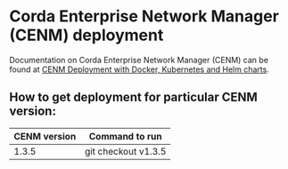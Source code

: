 # Corda Enterprise Network Manager (CENM) deployment

Documentation on Corda Enterprise Network Manager (CENM) can be found at [CENM Deployment with Docker, Kubernetes and Helm charts](https://docs.corda.net/docs/cenm/1.2/deployment-kubernetes.html).

## How to get deployment for particular CENM version:

| CENM version  | Command to run      |
| ------------- |---------------------|
| 1.3.5           | git checkout v1.3.5   |